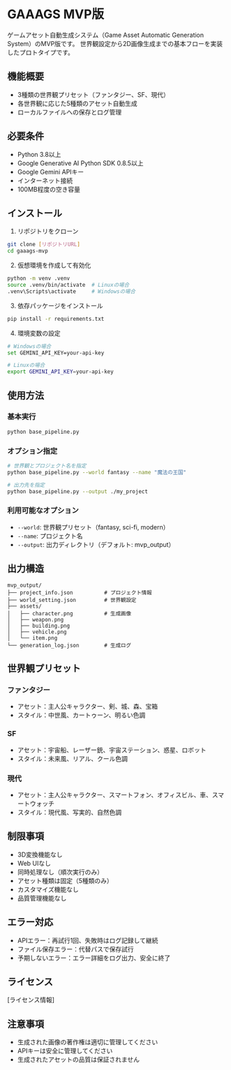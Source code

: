 # GAAAGS MVP版

ゲームアセット自動生成システム（Game Asset Automatic Generation System）のMVP版です。
世界観設定から2D画像生成までの基本フローを実装したプロトタイプです。

## 機能概要

- 3種類の世界観プリセット（ファンタジー、SF、現代）
- 各世界観に応じた5種類のアセット自動生成
- ローカルファイルへの保存とログ管理

## 必要条件

- Python 3.8以上
- Google Generative AI Python SDK 0.8.5以上
- Google Gemini APIキー
- インターネット接続
- 100MB程度の空き容量

## インストール

1. リポジトリをクローン
```bash
git clone [リポジトリURL]
cd gaaags-mvp
```

2. 仮想環境を作成して有効化
```bash
python -m venv .venv
source .venv/bin/activate  # Linuxの場合
.venv\Scripts\activate     # Windowsの場合
```

3. 依存パッケージをインストール
```bash
pip install -r requirements.txt
```

4. 環境変数の設定
```bash
# Windowsの場合
set GEMINI_API_KEY=your-api-key

# Linuxの場合
export GEMINI_API_KEY=your-api-key
```

## 使用方法

### 基本実行
```bash
python base_pipeline.py
```

### オプション指定
```bash
# 世界観とプロジェクト名を指定
python base_pipeline.py --world fantasy --name "魔法の王国"

# 出力先を指定
python base_pipeline.py --output ./my_project
```

### 利用可能なオプション
- `--world`: 世界観プリセット（fantasy, sci-fi, modern）
- `--name`: プロジェクト名
- `--output`: 出力ディレクトリ（デフォルト: mvp_output）

## 出力構造

```
mvp_output/
├── project_info.json          # プロジェクト情報
├── world_setting.json         # 世界観設定
├── assets/
│   ├── character.png          # 生成画像
│   ├── weapon.png
│   ├── building.png
│   ├── vehicle.png
│   └── item.png
└── generation_log.json        # 生成ログ
```

## 世界観プリセット

### ファンタジー
- アセット：主人公キャラクター、剣、城、森、宝箱
- スタイル：中世風、カートゥーン、明るい色調

### SF
- アセット：宇宙船、レーザー銃、宇宙ステーション、惑星、ロボット
- スタイル：未来風、リアル、クール色調

### 現代
- アセット：主人公キャラクター、スマートフォン、オフィスビル、車、スマートウォッチ
- スタイル：現代風、写実的、自然色調

## 制限事項

- 3D変換機能なし
- Web UIなし
- 同時処理なし（順次実行のみ）
- アセット種類は固定（5種類のみ）
- カスタマイズ機能なし
- 品質管理機能なし

## エラー対応

- APIエラー：再試行1回、失敗時はログ記録して継続
- ファイル保存エラー：代替パスで保存試行
- 予期しないエラー：エラー詳細をログ出力、安全に終了

## ライセンス

[ライセンス情報]

## 注意事項

- 生成された画像の著作権は適切に管理してください
- APIキーは安全に管理してください
- 生成されたアセットの品質は保証されません 